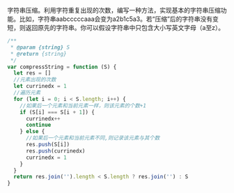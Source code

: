 字符串压缩。利用字符重复出现的次数，编写一种方法，实现基本的字符串压缩功能。比如，字符串aabcccccaaa会变为a2b1c5a3。若“压缩”后的字符串没有变短，则返回原先的字符串。你可以假设字符串中只包含大小写英文字母（a至z）。

```js
/**
 * @param {string} S
 * @return {string}
 */
var compressString = function (S) {
  let res = []
  //元素出现的次数
  let currinedx = 1
  //遍历元素
  for (let i = 0; i < S.length; i++) {
    //如果后一个元素和当前元素一样，则该元素的个数+1
    if (S[i] === S[i + 1]) {
      currinedx++
      continue
    } else {
      //如果后一个元素和当前元素不同,则记录该元素与其个数
      res.push(S[i])
      res.push(currinedx)
      currinedx = 1
    }
  }
  return res.join('').length < S.length ? res.join('') : S
}
```
